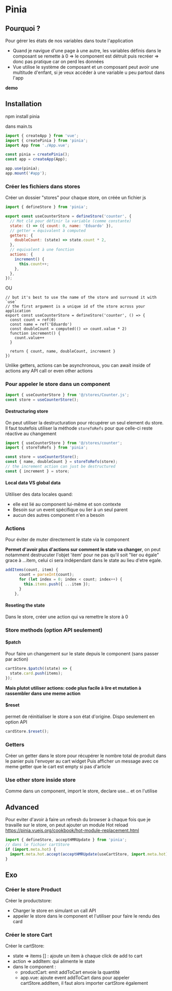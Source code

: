 # Pinia

## Pourquoi ?

Pour gérer les états de nos variables dans toute l'application

- Quand je navigue d'une page à une autre, les variables définis dans le composant se remette à 0 => le component est détruit puis recréer => donc pas pratique car on perd les données
- Vue utilise le système de composant et un composant peut avoir une multitude d'enfant, si je veux accéder à une variable u peu partout dans l'app

**demo**

## Installation

npm install pinia

dans main.ts

```js
import { createApp } from 'vue';
import { createPinia } from 'pinia';
import App from './App.vue';

const pinia = createPinia();
const app = createApp(App);

app.use(pinia);
app.mount('#app');
```

### Créer les fichiers dans stores

Créer un dossier "stores"
pour chaque store, on créée un fichier js

```js
import { defineStore } from 'pinia';

export const useCounterStore = defineStore('counter', {
  // Mot clé pour définir la variable (comme constante)
  state: () => ({ count: 0, name: 'Eduardo' }),
  // getter = équivalent à computed
  getters: {
    doubleCount: (state) => state.count * 2,
  },
  // equivalent à une fonction
  actions: {
    increment() {
      this.count++;
    },
  },
});
```

OU

```JS
// but it's best to use the name of the store and surround it with `use`
// the first argument is a unique id of the store across your application
export const useCounterStore = defineStore('counter', () => {
  const count = ref(0)
  const name = ref('Eduardo')
  const doubleCount = computed(() => count.value * 2)
  function increment() {
    count.value++
  }

  return { count, name, doubleCount, increment }
})
```

Unlike getters, actions can be asynchronous, you can await inside of actions any API call or even other actions

### Pour appeler le store dans un component

```js
import { useCounterStore } from '@/stores/Counter.js';
const store = useCounterStore();
```

#### Destructuring store

On peut utiliser la destructuration pour récupérer un seul element du store.
Il faut toutefois utiliser la méthode `storeToRefs` pour que celle-ci reste réactive au changement

```js
import { useCounterStore } from '@/stores/counter';
import { storeToRefs } from 'pinia';

const store = useCounterStore();
const { name, doubleCount } = storeToRefs(store);
// the increment action can just be destructured
const { increment } = store;
```

#### Local data VS global data

Uitiliser des data locales quand:

- elle est lié au component lui-même et son contexte
- Besoin sur un event spécifique ou lier à un seul parent
- aucun des autres component n'en a besoin

### Actions

Pour éviter de muter directement le state via le component

**Permet d'avoir plus d'actions sur comment le state va changer**, on peut notamment destrucuter l'objet 'item' pour ne pas qu'il soit "lier ou égale"
grace à ...item, celui ci sera indépendant dans le state au lieu d'etre egale.

```js
addItems(count, item) {
      count = parseInt(count);
      for (let index = 0; index < count; index++) {
        this.items.push({ ...item });
      }
    },
```

#### Reseting the state

Dans le store, créer une action qui va remettre le store à 0

### Store methods (option API seulement)

#### $patch

Pour faire un changement sur le state depuis le component (sans passer par action)

```js
cartStore.$patch((state) => {
  state.card.push(items);
});
```

**Mais plutot utiliser actions: code plus facile à lire et mutation à rassembler dans une meme action**

#### $reset

permet de réinitialiser le store a son état d'origine. Dispo seulement en option API

```js
cardStore.$reset();
```

### Getters

Créer un getter dans le store pour récupérer le nombre total de produit dans le panier puis l'envoyer au cart widget
Puis afficher un message avec ce meme getter que le cart est empty si pas d'article

### Use other store inside store

Comme dans un component, import le store, declare use... et on l'utilise

## Advanced

Pour eviter d'avoir à faire un refresh du browser à chaque fois que je travaille sur le store, on peut ajouter un module Hot reload
https://pinia.vuejs.org/cookbook/hot-module-replacement.html

```js
import { defineStore, acceptHMRUpdate } from 'pinia';
// dans le fichier cartStore
if (import.meta.hot) {
  import.meta.hot.accept(acceptHMRUpdate(useCartStore, import.meta.hot));
}
```

## Exo

### Créer le store Product

Créer le productstore:

- Charger le store en simulant un call API
- appeler le store dans le component et l'utiliser pour faire le rendu des card

### Créer le store Cart

Créer le cartStore:

- state => items [] : ajoute un item à chaque click de add to cart
- action => addItem: qui alimente le state
- dans le component :
  - productCart: emit addToCart envoie la quantité
  - app.vue: ajoute event addToCart dans <ProductCard> pour appeler cartStore.addItem, il faut alors importer cartStore également
